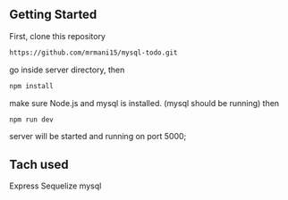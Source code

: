 ## Getting Started

First, clone this repository

```bash
https://github.com/mrmani15/mysql-todo.git
```

go inside server directory, then

```bash
npm install
```

make sure Node.js and mysql is installed. (mysql should be running) then

```bash
npm run dev
```

server will be started and running on port 5000;

## Tach used

Express
Sequelize
mysql